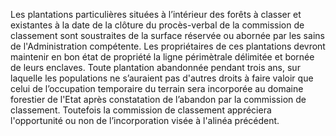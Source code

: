 Les plantations particulières situées à l’intérieur des forêts à classer et existantes à la date de la clôture du procès-verbal de la commission de classement sont soustraites de la surface réservée ou abornée par les sains de l'Administration compétente.
Les propriétaires de ces plantations devront maintenir en bon état de propriété la ligne périmètrale délimitée et bornée de leurs enclaves.
Toute plantation abandonnée pendant trois ans, sur laquelle les populations ne s’auraient pas d'autres droits à faire valoir que celui de l’occupation temporaire du terrain sera incorporée au domaine forestier de l'Etat après constatation de l’abandon par la commission de classement.
Toutefois la commission de classement appréciera l'opportunité ou non de l’incorporation visée à l'alinéa précédent.